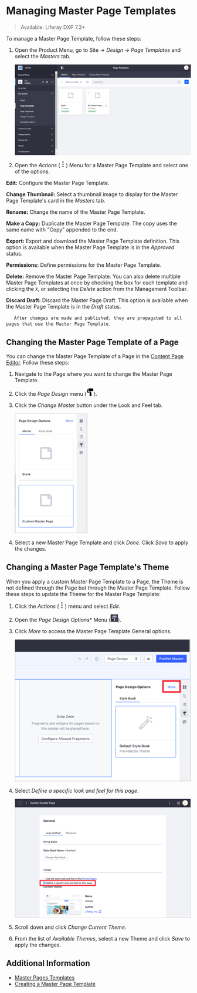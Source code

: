 # Managing Master Page Templates

> Available: Liferay DXP 7.3+

To manage a Master Page Template, follow these steps:

1. Open the Product Menu, go to Site &rarr; *Design* &rarr; *Page Templates* and select the *Masters* tab.

    ![Manage the Master Page Template from the Masters tab of the Page Templates application.](./managing-master-page-templates/images/01.png)

1. Open the *Actions* (![Actions](./../../../images/icon-actions.png)) Menu for a Master Page Template and select one of the options. 

**Edit:** Configure the Master Page Template.

**Change Thumbnail:** Select a thumbnail image to display for the Master Page Template's card in the *Masters* tab.

**Rename:** Change the name of the Master Page Template.

**Make a Copy:** Duplicate the Master Page Template. The copy uses the same name with "Copy" appended to the end.

**Export:** Export and download the Master Page Template definition. This option is available when the Master Page Template is in the *Approved* status.

**Permissions:** Define permissions for the Master Page Template.

**Delete:** Remove the Master Page Template. You can also delete multiple Master Page Templates at once by checking the box for each template and clicking the `X`, or selecting the *Delete* action from the Management Toolbar.

**Discard Draft:** Discard the Master Page Draft. This option is available when the Master Page Template is in the *Draft* status.

```note::
   After changes are made and published, they are propagated to all pages that use the Master Page Template.
```

## Changing the Master Page Template of a Page

You can change the Master Page Template of a Page in the [Content Page Editor](../building-and-managing-content-pages/content-page-editor-user-interface-reference.md). Follow these steps:

1. Navigate to the Page where you want to change the Master Page Template.
1. Click the *Page Design* menu (![Page Design menu](../../../images/icon-format.png)).
1. Click the *Change Master* button under the Look and Feel tab.

   ![Click the Change Master button to choose a different Master Page Template.](./managing-master-page-templates/images/03.png)

1. Select a new Master Page Template and click *Done*. Click *Save* to apply the changes.

## Changing a Master Page Template's Theme

When you apply a custom Master Page Template to a Page, the Theme is not defined through the Page but through the Master Page Template. Follow these steps to update the Theme for the Master Page Template:

1. Click the *Actions* (![Actions](./../../../images/icon-actions.png)) menu and select *Edit*.
1. Open the *Page Design Options** Menu (![Look and Feel](../../../images/icon-look-and-feel.png)).
1. Click *More* to access the Master Page Template General options.

   ![Click the More link in the Page Design Option menu to change access the Master Page Template General Options](./managing-master-page-templates/images/06.png)

1. Select *Define a specific look and feel for this page*.

    ![Select a new Master Page Template from the available options.](./managing-master-page-templates/images/05.png)

1. Scroll down and click *Change Current Theme*.
1. From the list of *Available Themes*, select a new Theme and click *Save* to apply the changes.

## Additional Information

- [Master Pages Templates](./master-page-templates.md)
- [Creating a Master Page Template](./creating-a-master-page-template.md)
